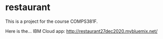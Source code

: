 # restaurant

This is a project for the course COMPS381F.

Here is the...
IBM Cloud app: http://restaurant27dec2020.mybluemix.net/

